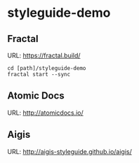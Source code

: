 # styleguide-demo

## Fractal  
URL: https://fractal.build/  

```
cd [path]/styleguide-demo 
fractal start --sync
```

## Atomic Docs  
URL: http://atomicdocs.io/

## Aigis  
URL: http://aigis-styleguide.github.io/aigis/
